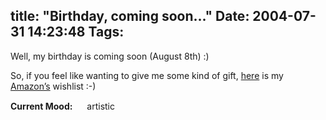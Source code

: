 title: "Birthday, coming soon..."
Date: 2004-07-31 14:23:48
Tags: 
---
<p>Well, my birthday is coming soon (August 8th) :)</p>

<p>So, if you feel like wanting to give me some kind of gift, <a href="http://www.amazon.com/gp/registry/registry.html/002-6379109-8869627?%5Fencoding=UTF8&amp;id=10S5L8LXOZAUX">here</a> is my <a href="http://www.amazon.com/">Amazon&#8217;s</a> wishlist :-)</p>

<p><strong>Current Mood:</strong> <img width="15" height="15" src="http://stat.livejournal.com/img/mood/growf/smileys/artistic.gif"/> artistic</p>
